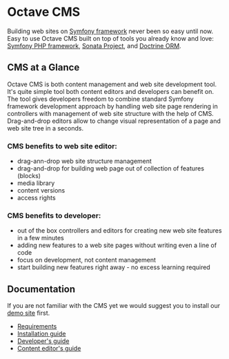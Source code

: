 Octave CMS
=====

Building web sites on [Symfony framework](https://symfony.com/) never been so easy until now.
Easy to use Octave CMS built on top of tools you already know and love: [Symfony PHP framework](https://symfony.com/), [Sonata Project](https://sonata-project.org/), and [Doctrine ORM](http://www.doctrine-project.org/).

## CMS at a Glance

Octave CMS is both content management and web site development tool. 
It's quite simple tool both content editors and developers can benefit on. 
The tool gives developers freedom to combine standard Symfony framework development approach 
by handling web site page rendering in controllers with management of web site structure with the help of CMS.
Drag-and-drop editors allow to change visual representation of a page and web site tree in a seconds.

### CMS benefits to web site editor:
* drag-ann-drop web site structure management
* drag-and-drop for building web page out of collection of features (blocks)
* media library
* content versions
* access rights

### CMS benefits to developer:
* out of the box controllers and editors for creating new web site features in a few minutes
* adding new features to a web site pages without writing even a line of code  
* focus on development, not content management 
* start building new features right away - no excess learning required


## Documentation

If you are not familiar with the CMS yet we would suggest you to install our [demo site](https://github.com/cms) first.

* [Requirements](docs/Requirements.md)
* [Installation guide](docs/Installation.md)
* [Developer's guide]()
* [Content editor's guide]() 